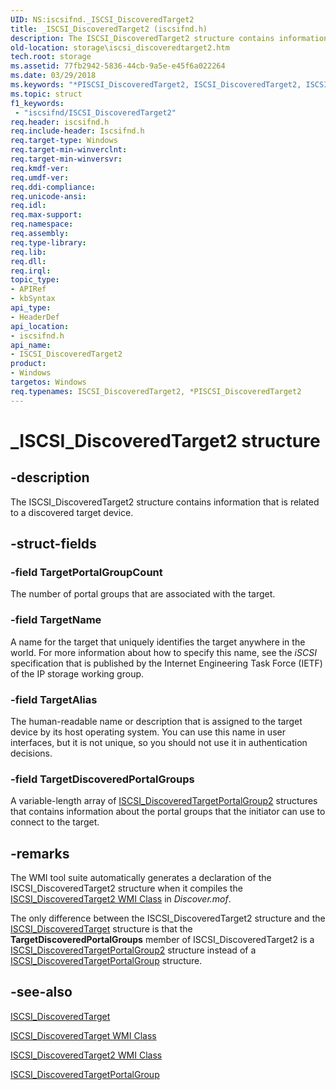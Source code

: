 ```yaml
---
UID: NS:iscsifnd._ISCSI_DiscoveredTarget2
title: _ISCSI_DiscoveredTarget2 (iscsifnd.h)
description: The ISCSI_DiscoveredTarget2 structure contains information that is related to a discovered target device.
old-location: storage\iscsi_discoveredtarget2.htm
tech.root: storage
ms.assetid: 77fb2942-5836-44cb-9a5e-e45f6a022264
ms.date: 03/29/2018
ms.keywords: "*PISCSI_DiscoveredTarget2, ISCSI_DiscoveredTarget2, ISCSI_DiscoveredTarget2 structure [Storage Devices], PISCSI_DiscoveredTarget2, PISCSI_DiscoveredTarget2 structure pointer [Storage Devices], _ISCSI_DiscoveredTarget2, iscsifnd/ISCSI_DiscoveredTarget2, iscsifnd/PISCSI_DiscoveredTarget2, storage.iscsi_discoveredtarget2, structs-iSCSI_5a9fcec3-8447-441c-a2d9-1416c1bbe07e.xml"
ms.topic: struct
f1_keywords:
 - "iscsifnd/ISCSI_DiscoveredTarget2"
req.header: iscsifnd.h
req.include-header: Iscsifnd.h
req.target-type: Windows
req.target-min-winverclnt: 
req.target-min-winversvr: 
req.kmdf-ver: 
req.umdf-ver: 
req.ddi-compliance: 
req.unicode-ansi: 
req.idl: 
req.max-support: 
req.namespace: 
req.assembly: 
req.type-library: 
req.lib: 
req.dll: 
req.irql: 
topic_type:
- APIRef
- kbSyntax
api_type:
- HeaderDef
api_location:
- iscsifnd.h
api_name:
- ISCSI_DiscoveredTarget2
product:
- Windows
targetos: Windows
req.typenames: ISCSI_DiscoveredTarget2, *PISCSI_DiscoveredTarget2
---
```


# _ISCSI_DiscoveredTarget2 structure


## -description


The ISCSI_DiscoveredTarget2 structure contains information that is related to a discovered target device. 


## -struct-fields




### -field TargetPortalGroupCount

The number of portal groups that are associated with the target.


### -field TargetName

A name for the target that uniquely identifies the target anywhere in the world. For more information about how to specify this name, see the <i>iSCSI </i>specification that is published by the Internet Engineering Task Force (IETF) of the IP storage working group. 


### -field TargetAlias

The human-readable name or description that is assigned to the target device by its host operating system. You can use this name in user interfaces, but it is not unique, so you should not use it in authentication decisions. 


### -field TargetDiscoveredPortalGroups

A variable-length array of <a href="https://docs.microsoft.com/windows-hardware/drivers/ddi/content/iscsifnd/ns-iscsifnd-_iscsi_discoveredtargetportalgroup2">ISCSI_DiscoveredTargetPortalGroup2</a> structures that contains information about the portal groups that the initiator can use to connect to the target.


## -remarks



The WMI tool suite automatically generates a declaration of the ISCSI_DiscoveredTarget2 structure when it compiles the <a href="https://docs.microsoft.com/windows-hardware/drivers/storage/iscsi-discoveredtarget2-wmi-class">ISCSI_DiscoveredTarget2 WMI Class</a> in <i>Discover.mof</i>.

The only difference between the ISCSI_DiscoveredTarget2 structure and the <a href="https://docs.microsoft.com/windows-hardware/drivers/ddi/content/iscsifnd/ns-iscsifnd-_iscsi_discoveredtarget">ISCSI_DiscoveredTarget</a> structure is that the <b>TargetDiscoveredPortalGroups</b> member of ISCSI_DiscoveredTarget2 is a <a href="https://docs.microsoft.com/windows-hardware/drivers/ddi/content/iscsifnd/ns-iscsifnd-_iscsi_discoveredtargetportalgroup2">ISCSI_DiscoveredTargetPortalGroup2</a> structure instead of a <a href="https://docs.microsoft.com/windows-hardware/drivers/ddi/content/iscsifnd/ns-iscsifnd-_iscsi_discoveredtargetportalgroup">ISCSI_DiscoveredTargetPortalGroup</a> structure.  




## -see-also




<a href="https://docs.microsoft.com/windows-hardware/drivers/ddi/content/iscsifnd/ns-iscsifnd-_iscsi_discoveredtarget">ISCSI_DiscoveredTarget</a>



<a href="https://docs.microsoft.com/windows-hardware/drivers/storage/iscsi-discoveredtarget-wmi-class">ISCSI_DiscoveredTarget WMI Class</a>



<a href="https://docs.microsoft.com/windows-hardware/drivers/storage/iscsi-discoveredtarget2-wmi-class">ISCSI_DiscoveredTarget2 WMI Class</a>



<a href="https://docs.microsoft.com/windows-hardware/drivers/ddi/content/iscsifnd/ns-iscsifnd-_iscsi_discoveredtargetportalgroup">ISCSI_DiscoveredTargetPortalGroup</a>
 

 

